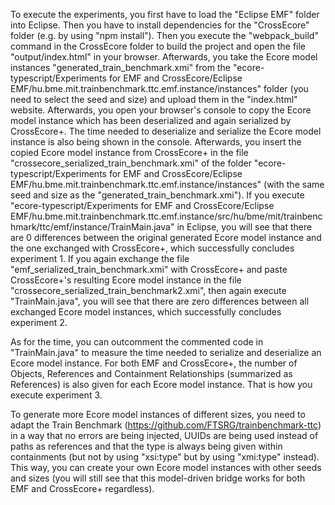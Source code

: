 To execute the experiments, you first have to load the "Eclipse EMF" folder into Eclipse.
Then you have to install dependencies for the "CrossEcore" folder (e.g. by using "npm install").
Then you execute the "webpack_build" command in the CrossEcore folder to build the project and open the file "output/index.html" in your browser.
Afterwards, you take the Ecore model instances "generated_train_benchmark.xmi" from the "ecore-typescript/Experiments for EMF and CrossEcore/Eclipse EMF/hu.bme.mit.trainbenchmark.ttc.emf.instance/instances" folder
(you need to select the seed and size) and upload them in the "index.html" website. 
Afterwards, you open your browser's console to copy the Ecore model instance which has been deserialized and again serialized by CrossEcore+.
The time needed to deserialize and serialize the Ecore model instance is also being shown in the console.
Afterwards, you insert the copied Ecore model instance from CrossEcore+ in the file "crossecore_serialized_train_benchmark.xmi" of the folder
"ecore-typescript/Experiments for EMF and CrossEcore/Eclipse EMF/hu.bme.mit.trainbenchmark.ttc.emf.instance/instances" (with the same seed and size as the "generated_train_benchmark.xmi").
If you execute "ecore-typescript/Experiments for EMF and CrossEcore/Eclipse EMF/hu.bme.mit.trainbenchmark.ttc.emf.instance/src/hu/bme/mit/trainbenchmark/ttc/emf/instance/TrainMain.java" in Eclipse,
you will see that there are 0 differences between the original generated Ecore model instance and the one exchanged with CrossEcore+, which successfully concludes experiment 1.
If you again exchange the file "emf_serialized_train_benchmark.xmi" with CrossEcore+ and paste CrossEcore+'s resulting Ecore model instance in the file "crossecore_serialized_train_benchmark2.xmi",
then again execute "TrainMain.java", you will see that there are zero differences between all exchanged Ecore model instances, which successfully concludes experiment 2.

As for the time, you can outcomment the commented code in "TrainMain.java" to measure the time needed to serialize and deserialize an Ecore model instance.
For both EMF and CrossEcore+, the number of Objects, References and Containment Relationships (summarized as References) is also given for each Ecore model instance.
That is how you execute experiment 3.

To generate more Ecore model instances of different sizes, you need to adapt the Train Benchmark (https://github.com/FTSRG/trainbenchmark-ttc) in a way that no errors are being injected,
UUIDs are being used instead of paths as references and that the type is always being given within containments (but not by using "xsi:type" but by using "xmi:type" instead).
This way, you can create your own Ecore model instances with other seeds and sizes (you will still see that this model-driven bridge works for both EMF and CrossEcore+ regardless).